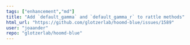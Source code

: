 ```yaml
---
tags: ["enhancement","md"]
title: "Add `default_gamma` and `default_gamma_r` to rattle methods"
html_url: "https://github.com/glotzerlab/hoomd-blue/issues/1589"
user: "joaander"
repo: "glotzerlab/hoomd-blue"
---
```


